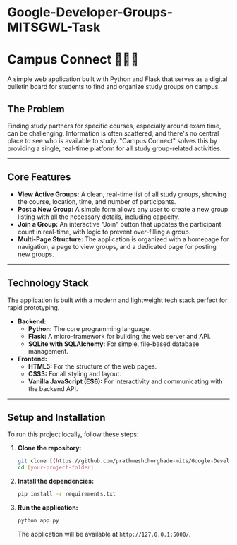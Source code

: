 # Google-Developer-Groups-MITSGWL-Task

# Campus Connect 🧑‍🤝‍🧑

A simple web application built with Python and Flask that serves as a digital bulletin board for students to find and organize study groups on campus.

## The Problem
Finding study partners for specific courses, especially around exam time, can be challenging. Information is often scattered, and there's no central place to see who is available to study. "Campus Connect" solves this by providing a single, real-time platform for all study group-related activities.

---
## Core Features
* **View Active Groups:** A clean, real-time list of all study groups, showing the course, location, time, and number of participants.
* **Post a New Group:** A simple form allows any user to create a new group listing with all the necessary details, including capacity.
* **Join a Group:** An interactive "Join" button that updates the participant count in real-time, with logic to prevent over-filling a group.
* **Multi-Page Structure:** The application is organized with a homepage for navigation, a page to view groups, and a dedicated page for posting new groups.

---
## Technology Stack
The application is built with a modern and lightweight tech stack perfect for rapid prototyping.

* **Backend:**
    * **Python:** The core programming language.
    * **Flask:** A micro-framework for building the web server and API.
    * **SQLite with SQLAlchemy:** For simple, file-based database management.
* **Frontend:**
    * **HTML5:** For the structure of the web pages.
    * **CSS3:** For all styling and layout.
    * **Vanilla JavaScript (ES6):** For interactivity and communicating with the backend API.

---
## Setup and Installation
To run this project locally, follow these steps:

1.  **Clone the repository:**
    ```bash
    git clone [(https://github.com/prathmeshchorghade-mits/Google-Developer-Groups-MITSGWL-Task/blob/main/README.md)]
    cd [your-project-folder]
    ```


2.  **Install the dependencies:**
    ```bash
    pip install -r requirements.txt
    ```

3.  **Run the application:**
    ```bash
    python app.py
    ```
    The application will be available at `http://127.0.0.1:5000/`.
